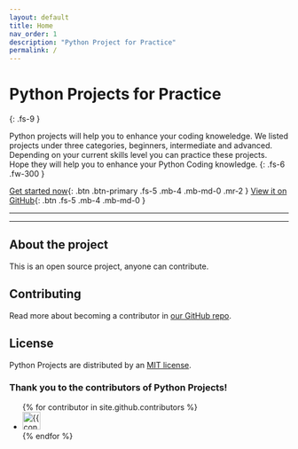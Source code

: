 ```yaml
---
layout: default
title: Home
nav_order: 1
description: "Python Project for Practice"
permalink: /
---
```


# Python Projects for Practice
{: .fs-9 }

Python projects will help you to enhance your coding knoweledge. We listed projects under three categories, beginners, intermediate and advanced. Depending on your current skills level you can practice these projects. Hope they will help you to enhance your Python Coding knowledge. 
{: .fs-6 .fw-300 }

[Get started now](https://github.com/pythonhub-org/python-projects/tree/main/projects){: .btn .btn-primary .fs-5 .mb-4 .mb-md-0 .mr-2 } [View it on GitHub](https://github.com/pythonhub-org/python-projects/tree/main/projects){: .btn .fs-5 .mb-4 .mb-md-0 }

---

---

## About the project

This is an open source project, anyone can contribute. 

## Contributing

Read more about becoming a contributor in [our GitHub repo](https://pythonhub-org.github.io/python-projects/docs/contributing/).

## License

Python Projects are distributed by an [MIT license](https://github.com/pythonhub-org/python-projects/blob/main/docs/LICENSE.txt).

### Thank you to the contributors of Python Projects!

<ul class="list-style-none">
{% for contributor in site.github.contributors %}
  <li class="d-inline-block mr-1">
     <a href="{{ contributor.html_url }}"><img src="{{ contributor.avatar_url }}" width="32" height="32" alt="{{ contributor.login }}"/></a>
  </li>
{% endfor %}
</ul>

